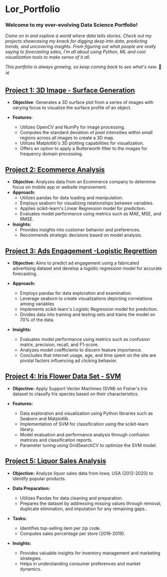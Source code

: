 # Lor_Portfolio
### Welcome to my ever-evolving Data Science Portfolio!

*Come on in and explore a world where data tells stories. Check out my projects showcasing my knack for digging deep into data, predicting trends, and uncovering insights. From figuring out what people are really saying to forecasting sales, I'm all about using Python, ML and cool visualization tools to make sense of it all.*

*This portfolio is always growing, so keep coming back to see what's new.* 🚀📊

## [Project 1: 3D Image - Surface Generation ](https://github.com/LorBu/Lor_Portfolio/tree/main/3D%20Image%20-%20Surface%20Generation)

* **Objective**: Generates a 3D surface plot from a series of images with varying focus to visualize the surface profile of an object.

* **Features**:
    * Utilizes OpenCV and NumPy for image processing.
    * Computes the standard deviation of pixel intensities within small regions across all images to create a 3D map.
    * Utilizes Matplotlib's 3D plotting capabilities for visualization.
    * Offers an option to apply a Butterworth filter to the images for frequency domain processing.


## [Project 2: Ecommerce Analysis](https://github.com/LorBu/Lor_Portfolio/tree/main/Machine%20Learning/Linear%20Regression%20Project)

* **Objective:** Analyzes data from an Ecommerce company to determine focus on mobile app or website improvement.
* **Approach:**
  * Utilizes pandas for data loading and manipulation.
  * Employs seaborn for visualizing relationships between variables.
  * Applies scikit-learn's Linear Regression model for prediction.
  * Evaluates model performance using metrics such as MAE, MSE, and RMSE.
* **Insights:**
  * Provides insights into customer behavior and preferences.
  * Recommends strategic decisions based on model analysis.


## [Project 3: Ads Engagement -Logistic Regrettion](https://github.com/LorBu/Lor_Portfolio/tree/main/Machine%20Learning/Logistic%20Regression%20Project)

* **Objective:** Aims to predict ad engagement using a fabricated advertising dataset and develop a logistic regression model for accurate forecasting.

* **Approach:**
  * Employs pandas for data exploration and examination.
  * Leverage seaborn to create visualizations depicting correlations among variables
  * Implements scikit-learn's Logistic Regression model for prediction.
  * Divides data into training and testing sets and trains the model on 70% of the data.

* **Insights:**
  * Evaluates model performance using metrics such as confusion matrix, precision, recall, and F1-score.
  * Analyzes model coefficients to discern feature importance.
  * Concludes that internet usage, age, and time spent on the site are pivotal factors influencing ad clicking behavior.


## [Project 4: Iris Flower Data Set - SVM](https://github.com/LorBu/Lor_Portfolio/tree/main/Machine%20Learning/Support%20Vector%20Machines)

* **Objective:** Apply Support Vector Machines (SVM) on Fisher's Iris dataset to classify Iris species based on their characteristics.
  
* **Features:**
  * Data exploration and visualization using Python libraries such as Seaborn and Matplotlib.
  * Implementation of SVM for classification using the scikit-learn library.
  * Model evaluation and performance analysis through confusion matrices and classification reports.
  * Parameter tuning using GridSearchCV to optimize the SVM model.

## [Project 5: Liquor Sales Analysis](https://github.com/LorBu/Lor_Portfolio/tree/main/Liquor%20Sales%20Analysis)

* **Objective:** Analyze liquor sales data from Iowa, USA (2012-2020) to identify popular products.

* **Data Preparation:**
  * Utilizes Pandas for data cleaning and preparation.
  * Prepares the dataset by addressing missing values through removal, duplicate elimination, and imputation for any remaining gaps..

* **Tasks:**
  * Identifies top-selling item per zip code.
  * Computes sales percentage per store (2016-2019).

* **Insights:**
  * Provides valuable insights for inventory management and marketing strategies.
  * Helps in understanding consumer preferences and market dynamics.

